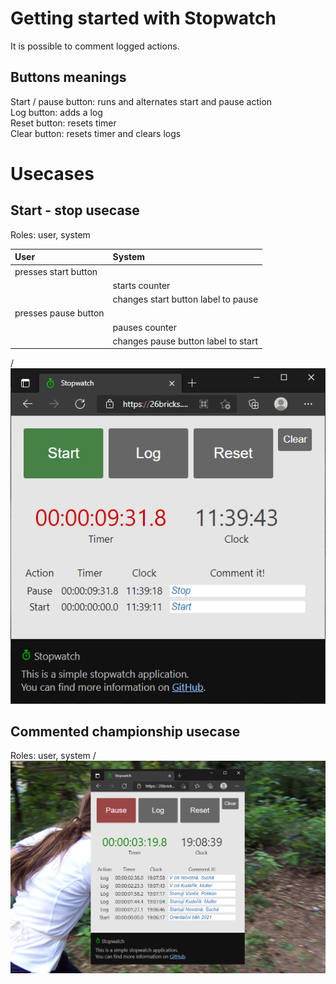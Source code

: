 # Getting started with Stopwatch

It is possible to comment logged actions.

## Buttons meanings

Start / pause button: runs and alternates start and pause action\
Log button: adds a log\
Reset button: resets timer\
Clear button: resets timer and clears logs

# Usecases

## Start - stop usecase

Roles: user, system

User  | System
:------------- | :-------------
presses start button|&nbsp;
&nbsp;|starts counter
&nbsp;|changes start button label to pause
presses pause button|&nbsp;
&nbsp;|pauses counter
&nbsp;|changes pause button label to start
/
![Simple start - stop usage image](/src/stopwatch_start_stop.png)

## Commented championship usecase

Roles: user, system
/
![Orienteering championship usage image](/src/stopwatch_orienteering.png)
